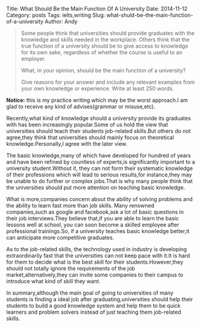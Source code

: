 Title: What Should Be the Main Function Of A University
Date: 2014-11-12
Category: posts
Tags: ielts,writing
Slug: what-shuld-be-the-main-function-of-a-university
Author: Andy

>Some people think that universities should provide graduates with the knowledge and skills needed in the workplace. 
>Others think that the true function of a university should be to give access to knowledge for its own sake,
>regardless of whether the course is useful to an employer.
> 
>What, in your opinion, should be the main function of a university?
> 
>Give reasons for your answer and include any relevant examples from your own knowledge or experience.
>Write at least 250 words.

**Notice:** this is my practice writing  which may be the worst approach.I am glad to receive any kind of advises(grammar or misuse,etc).

Recently,what kind of knowledge should a university provide its graduates with has been increasingly popular.Some of us
hold the view that universities should teach their students job-related skills.But others do not agree,they
think that universities should mainly focus on theoretical knowledge.Personally,I agree with the later view.

The basic knowledge,many of which have developed for hundred of years and have been refined by countless of experts,is 
significantly important to a university student.Without it, they can not form their systematic knowledge of their 
professions which will lead to serious results,for instance,they may be unable to do further or complex jobs.That is why 
many people think that the universities should put more attention on teaching basic knowledge.

What is more,companies concern about the ability of solving problems and the ability to learn fast more than job skills.
Many renowned companies,such as google and facebook,ask a lot of basic questions in their job interviews.They believe 
that,if you are able to learn the basic lessons well at school, you can soon become a skilled employee after professional
trainings.So, if a university teaches basic knowledge better,it can anticipate more competitive graduates.

As to the job-related skills, the technology used in industry is developing extraordinarily fast that the universities can 
not keep pace with it.It is hard for them to decide what is the best skill for their students.However,they should not totally
ignore the requirements of the job market,alternatively,they can invite some companies to their campus to introduce what 
kind of skill they want.

In summary,although the main goal of going to universities of many students is finding a ideal job after graduating,universities
should help their students to build a good knowledge system and help them to be quick learners and problem solvers instead of
just teaching them job-related skills.